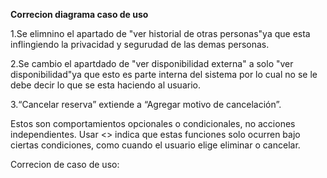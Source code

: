 **Correcion diagrama caso de uso**

1.Se elimnino el apartado de "ver historial de otras personas"ya que esta inflingiendo la privacidad y segurudad de las demas personas.

2.Se cambio el apartdado de "ver disponibilidad externa" a solo "ver disponibilidad"ya que esto es parte interna del sistema por lo cual no se le debe decir lo que se esta haciendo al usuario.

3.“Cancelar reserva” extiende a “Agregar motivo de cancelación”.

Estos son comportamientos opcionales o condicionales, no acciones independientes. Usar <<extend>> indica que estas funciones solo ocurren bajo ciertas condiciones, como cuando el usuario elige eliminar o cancelar.


Correcion de caso de uso:
